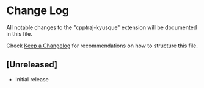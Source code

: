 # Change Log

All notable changes to the "cpptraj-kyusque" extension will be documented in this file.

Check [Keep a Changelog](http://keepachangelog.com/) for recommendations on how to structure this file.

## [Unreleased]

- Initial release